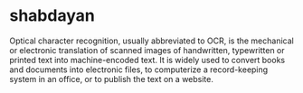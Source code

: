 shabdayan
=========

Optical character recognition, usually abbreviated to OCR, is the mechanical or electronic translation of scanned images of handwritten, typewritten or printed text into machine-encoded text. It is widely used to convert books and documents into electronic files, to computerize a record-keeping system in an office, or to publish the text on a website.
